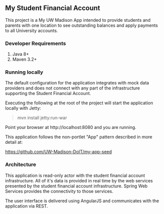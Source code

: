 ## My Student Financial Account

This project is a My UW Madison App intended to provide students and parents with one location to see outstanding balances and apply payments to all University accounts.

### Developer Requirements

1. Java 8+
2. Maven 3.2+

### Running locally

The default configuration for the application integrates with mock data providers and does not connect
with any part of the infrastructure supporting the Student Financial Account.

Executing the following at the root of the project will start the application locally with Jetty:

> mvn install jetty:run-war

Point your browser at http://localhost:8080 and you are running.

This application follows the non-portlet "App" pattern described in more detail at:

  https://github.com/UW-Madison-DoIT/my-app-seed

### Architecture 

This application is read-only actor with the student financial account infrastructure. All of it's data
is provided in real time by the web services presented by the student financial account infrastructure.
Spring Web Services provides the connectivity to those services.

The user interface is delivered using AngularJS and communicates with the application via REST.
